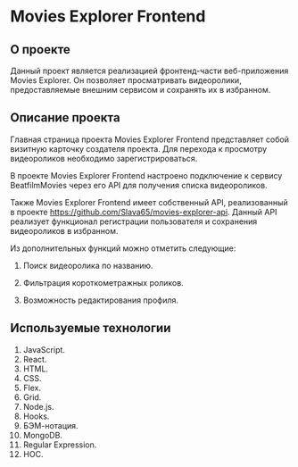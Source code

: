 # Movies Explorer Frontend
## О проекте
 
Данный проект является реализацией фронтенд-части веб-приложения Movies Explorer. Он позволяет просматривать видеоролики, предоставляемые внешним сервисом и сохранять их в избранном.

## Описание проекта

Главная страница проекта Movies Explorer Frontend представляет собой визитную карточку создателя проекта. Для перехода к просмотру видеороликов необходимо зарегистрироваться.

В проекте Movies Explorer Frontend настроено подключение к сервису BeatfilmMovies через его API для получения списка видеороликов.

Также Movies Explorer Frontend имеет собственный API, реализованный в проекте https://github.com/Slava65/movies-explorer-api. Данный API реализует функционал регистрации пользователя и сохранения видеороликов в избранном.

Из дополнительных функций можно отметить следующие:

1. Поиск видеоролика по названию.

2. Фильтрация короткометражных роликов.

3. Возможность редактирования профиля.
 
## Используемые технологии 
1. JavaScript. 
2. React. 
3. HTML.  
4. CSS.
5. Flex. 
6. Grid. 
7. Node.js.
8. Hooks.
9. БЭМ-нотация.
10. MongoDB.
11. Regular Expression.
12. HOC.

